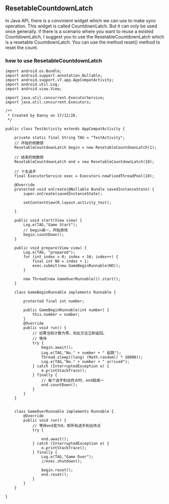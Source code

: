 ## **ResetableCountdownLatch**

In Java API, there is a convinient widget which we can use to make sync operation. This widget is called CountdownLatch. But  it can only be used once generally. if there is a scenario where you want to reuse a existed CountdownLatch, I suggest you to  use the ResetableCountdownLatch which is a resetable CountdownLatch. You can use the method reset() method to reset the count.

### how to use ResetableCountdownLatch
```
import android.os.Bundle;
import android.support.annotation.Nullable;
import android.support.v7.app.AppCompatActivity;
import android.util.Log;
import android.view.View;

import java.util.concurrent.ExecutorService;
import java.util.concurrent.Executors;

/**
 * Created by Danny on 17/12/26.
 */

public class TestActivity extends AppCompatActivity {

    private static final String TAG = "TestActivity";
    // 开始的倒数锁
    ResetableCountdownLatch begin = new ResetableCountdownLatch(1);

    // 结束的倒数锁
    ResetableCountdownLatch end = new ResetableCountdownLatch(10);

    // 十名选手
    final ExecutorService exec = Executors.newFixedThreadPool(10);

    @Override
    protected void onCreate(@Nullable Bundle savedInstanceState) {
        super.onCreate(savedInstanceState);

        setContentView(R.layout.activity_test);

    }

    public void start(View view) {
        Log.e(TAG,"Game Start");
        // begin减一，开始游戏
        begin.countDown();
    }

    public void prepare(View view) {
        Log.e(TAG, "prepared");
        for (int index = 0; index < 10; index++) {
            final int NO = index + 1;
            exec.submit(new GameBeginRunnable(NO));
        }

        new Thread(new GameOverRunnable()).start();
    }

    class GameBeginRunnable implements Runnable {

        protected final int number;

        public GameBeginRunnable(int number) {
            this.number = number;
        }
        @Override
        public void run() {
            // 如果当前计数为零，则此方法立即返回。
            // 等待
            try {
                begin.await();
                Log.e(TAG,"No." + number + " 起跑");
                Thread.sleep((long) (Math.random() * 10000));
                Log.e(TAG,"No." + number + " arrived");
            } catch (InterruptedException e) {
                e.printStackTrace();
            } finally {
                // 每个选手到达终点时，end就减一
                end.countDown();
            }
        }
    }


    class GameOverRunnable implements Runnable {
        @Override
        public void run() {
            // 等待end变为0，即所有选手到达终点
            try {

                end.await();
            } catch (InterruptedException e) {
                e.printStackTrace();
            } finally {
                Log.e(TAG,"Game Over");
                //exec.shutdown();

                begin.reset();
                end.reset();
            }
        }
    }

}

```

